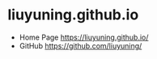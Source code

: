 # liuyuning.github.io

* Home Page https://liuyuning.github.io/
* GitHub https://github.com/liuyuning/
